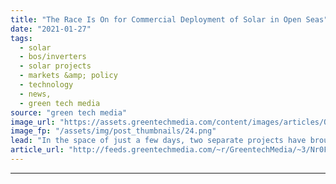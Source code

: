 ```yaml
---
title: "The Race Is On for Commercial Deployment of Solar in Open Seas"
date: "2021-01-27"
tags: 
  - solar
  - bos/inverters
  - solar projects
  - markets &amp; policy
  - technology
  - news,
  - green tech media
source: "green tech media"
image_url: "https://assets.greentechmedia.com/content/images/articles/Ocean-Sun-Magat-Dam_Floating_solar-XL_Credit_Ocean_Sun.jpg"
image_fp: "/assets/img/post_thumbnails/24.png"
lead: "In the space of just a few days, two separate projects have brought the promise of offshore floating solar a step closer to commercial reality. First, the oil and gas major Equinor announced its involvement in an offshore floating solar trial with Mo ..."
article_url: "http://feeds.greentechmedia.com/~r/GreentechMedia/~3/Nr0FnMjaBMc/race-on-for-commercial-deployment-of-solar-in-open-seas"
---
```


---
